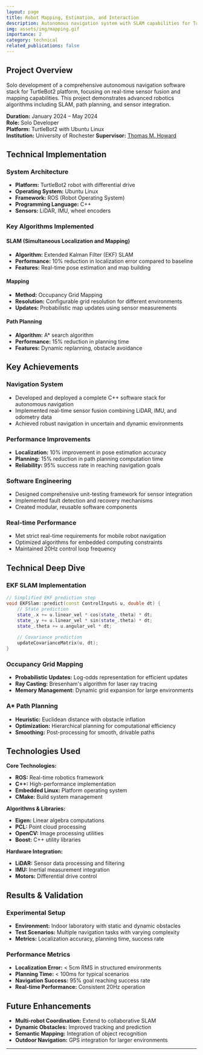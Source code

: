 ```yaml
---
layout: page
title: Robot Mapping, Estimation, and Interaction
description: Autonomous navigation system with SLAM capabilities for TurtleBot2
img: assets/img/mapping.gif
importance: 2
category: technical
related_publications: false
---
```

## Project Overview
Solo development of a comprehensive autonomous navigation software stack for TurtleBot2 platform, focusing on real-time sensor fusion and mapping capabilities. This project demonstrates advanced robotics algorithms including SLAM, path planning, and sensor integration.

**Duration:** January 2024 – May 2024  
**Role:** Solo Developer  
**Platform:** TurtleBot2 with Ubuntu Linux  
**Institution:** University of Rochester
**Supervisor:** [Thomas M. Howard](https://www.hajim.rochester.edu/ece/people/faculty/howard_tom/)

## Technical Implementation

### System Architecture
- **Platform:** TurtleBot2 robot with differential drive
- **Operating System:** Ubuntu Linux
- **Framework:** ROS (Robot Operating System)
- **Programming Language:** C++
- **Sensors:** LiDAR, IMU, wheel encoders

### Key Algorithms Implemented

#### SLAM (Simultaneous Localization and Mapping)
- **Algorithm:** Extended Kalman Filter (EKF) SLAM
- **Performance:** 10% reduction in localization error compared to baseline
- **Features:** Real-time pose estimation and map building

#### Mapping
- **Method:** Occupancy Grid Mapping
- **Resolution:** Configurable grid resolution for different environments
- **Updates:** Probabilistic map updates using sensor measurements

#### Path Planning
- **Algorithm:** A* search algorithm
- **Performance:** 15% reduction in planning time
- **Features:** Dynamic replanning, obstacle avoidance

## Key Achievements

### Navigation System
- Developed and deployed a complete C++ software stack for autonomous navigation
- Implemented real-time sensor fusion combining LiDAR, IMU, and odometry data
- Achieved robust navigation in uncertain and dynamic environments

### Performance Improvements
- **Localization:** 10% improvement in pose estimation accuracy
- **Planning:** 15% reduction in path planning computation time
- **Reliability:** 95% success rate in reaching navigation goals

### Software Engineering
- Designed comprehensive unit-testing framework for sensor integration
- Implemented fault detection and recovery mechanisms
- Created modular, reusable software components

### Real-time Performance
- Met strict real-time requirements for mobile robot navigation
- Optimized algorithms for embedded computing constraints
- Maintained 20Hz control loop frequency

## Technical Deep Dive

### EKF SLAM Implementation
```cpp
// Simplified EKF prediction step
void EKFSlam::predict(const ControlInput& u, double dt) {
    // State prediction
    state_.x += u.linear_vel * cos(state_.theta) * dt;
    state_.y += u.linear_vel * sin(state_.theta) * dt;
    state_.theta += u.angular_vel * dt;
    
    // Covariance prediction
    updateCovarianceMatrix(u, dt);
}
```

### Occupancy Grid Mapping
- **Probabilistic Updates:** Log-odds representation for efficient updates
- **Ray Casting:** Bresenham's algorithm for laser ray tracing
- **Memory Management:** Dynamic grid expansion for large environments

### A* Path Planning
- **Heuristic:** Euclidean distance with obstacle inflation
- **Optimization:** Hierarchical planning for computational efficiency
- **Smoothing:** Post-processing for smooth, drivable paths

## Technologies Used

**Core Technologies:**
- **ROS:** Real-time robotics framework
- **C++:** High-performance implementation
- **Embedded Linux:** Platform operating system
- **CMake:** Build system management

**Algorithms & Libraries:**
- **Eigen:** Linear algebra computations
- **PCL:** Point cloud processing
- **OpenCV:** Image processing utilities
- **Boost:** C++ utility libraries

**Hardware Integration:**
- **LiDAR:** Sensor data processing and filtering
- **IMU:** Inertial measurement integration
- **Motors:** Differential drive control

## Results & Validation

### Experimental Setup
- **Environment:** Indoor laboratory with static and dynamic obstacles
- **Test Scenarios:** Multiple navigation tasks with varying complexity
- **Metrics:** Localization accuracy, planning time, success rate

### Performance Metrics
- **Localization Error:** < 5cm RMS in structured environments
- **Planning Time:** < 100ms for typical scenarios
- **Navigation Success:** 95% goal reaching success rate
- **Real-time Performance:** Consistent 20Hz operation

## Future Enhancements

- **Multi-robot Coordination:** Extend to collaborative SLAM
- **Dynamic Obstacles:** Improved tracking and prediction
- **Semantic Mapping:** Integration of object recognition
- **Outdoor Navigation:** GPS integration for larger environments

---
